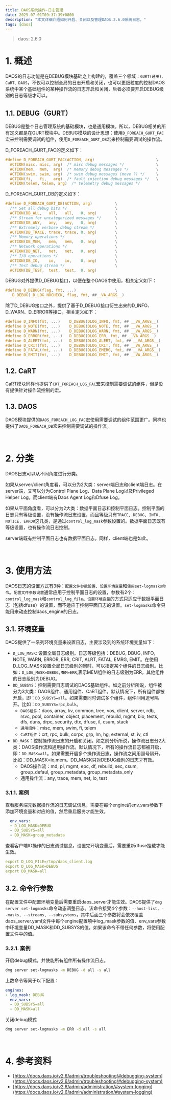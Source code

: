 ```yaml
---
title: DAOS系统操作-日志管理
date: 2025-07-01T09:37:39+0800
description: "本文详细介绍如何开启、关闭以及管理DAOS.2.6.0系统日志。"
tags: [daos]
---
```


> daos:           2.6.0

# 1. 概述
DAOS的日志功能是在DEBUG模块基础之上构建的，覆盖三个领域：`GURT(通用)、CaRT、DAOS`，不仅可以控制全局的日志开启和关闭，也可以更细粒度的控制DAOS系统中某个基础组件的某种操作流的日志开启和关闭，后者必须要开启DEBUG级别的日志等级才可以。

## 1.1. DEBUG（GURT）
DEBUG是整个日志管理系统的基础模块，也是通用模块。所以，DEBUG相关的所有定义都是在GURT模块中。DEBUG模块的设计思想：使用`D_FOREACH_GURT_FAC`宏来控制需要调试的组件，使用`D_FOREACH_GURT_DB`宏来控制需要调试的操作流。

D_FOREACH_GURT_FAC的定义如下：
```c
#define D_FOREACH_GURT_FAC(ACTION, arg)                           \
  ACTION(misc, misc, arg)  /* misc debug messages */              \
  ACTION(mem,  mem,  arg)  /* memory debug messages */            \
  ACTION(swim, swim, arg)  /* swim debug messages (move ?) */     \
  ACTION(fi,   fi,   arg)  /* fault injection debug messages */   \
  ACTION(telem, telem, arg)  /* telemetry debug messages */
```
D_FOREACH_GURT_DB的定义如下：
```c
#define D_FOREACH_GURT_DB(ACTION, arg)          \
  /** Set all debug bits */                     \
  ACTION(DB_ALL,   all,   all,   0, arg)        \
  /** Stream for uncategorized messages */      \
  ACTION(DB_ANY,   any,   any,   0, arg)        \
  /** Extremely verbose debug stream */         \
  ACTION(DB_TRACE, trace, trace, 0, arg)        \
  /** Memory operations */                      \
  ACTION(DB_MEM,   mem,   mem,   0, arg)        \
  /** Network operations */                     \
  ACTION(DB_NET,   net,   net,   0, arg)        \
  /** I/O operations */                         \
  ACTION(DB_IO,    io,    io,    0, arg)        \
  /** Test debug stream */                      \
  ACTION(DB_TEST,  test,  test,  0, arg)
```

DEBUG对外提供D_DEBUG接口，以便在整个DAOS中使用，相关定义如下：
```c
#define D_DEBUG(flag, fmt, ...)                 \
  _D_DEBUG(_D_LOG_NOCHECK, flag, fmt, ##__VA_ARGS__)
```

除了D_DEBUG接口之外，提供了基于D_DEBUG接口衍生出来的D_INFO、D_WARN、D_ERROR等接口，相关定义如下：
```c
#define D_INFO(fmt, ...)	D_DEBUG(DLOG_INFO, fmt, ## __VA_ARGS__)
#define D_NOTE(fmt, ...)	D_DEBUG(DLOG_NOTE, fmt, ## __VA_ARGS__)
#define D_WARN(fmt, ...)	D_DEBUG(DLOG_WARN, fmt, ## __VA_ARGS__)
#define D_ERROR(fmt, ...)	D_DEBUG(DLOG_ERR, fmt, ## __VA_ARGS__)
#define D_ALERT(fmt, ...)	D_DEBUG(DLOG_ALERT, fmt, ## __VA_ARGS__)
#define D_CRIT(fmt, ...)	D_DEBUG(DLOG_CRIT, fmt, ## __VA_ARGS__)
#define D_FATAL(fmt, ...)	D_DEBUG(DLOG_EMERG, fmt, ## __VA_ARGS__)
#define D_EMIT(fmt, ...)	D_DEBUG(DLOG_EMIT, fmt, ## __VA_ARGS__)
```

## 1.2. CaRT
CaRT模块同样也提供了`CRT_FOREACH_LOG_FAC`宏来控制需要调试的组件，但是没有提供针对操作流控制的宏。

## 1.3. DAOS
DAOS模块提供的`DAOS_FOREACH_LOG_FAC`宏使用需要调试的组件范围更广。同样也提供了`DAOS_FOREACH_DB`宏来控制需要调试的操作流。


&nbsp;
&nbsp;
# 2. 分类
DAOS日志可以从不同角度进行分类。

如果从server/client角度看，可以分为2大类：server端日志和client端日志。在server端，又可以分为Control Plane Log、Data Plane Log以及Privileged Helper Log。而client端有Daos Agent Log和Dfuse Log。

如果从平面角度看，可以分为2大类：数据平面日志和控制平面日志。控制平面的日志只有等级设置，没有操作流日志设置，而且等级只有`TRACE, DEBUG, INFO, NOTICE, ERROR`这几类，是通过`control_log_mask`参数设置的。数据平面日志既有等级设置，也有操作流日志控制。

server端既有控制平面日志也有数据平面日志。同样，client端也是如此。

&nbsp;
&nbsp;
# 3. 使用方法
DAOS日志的设置方式有3种：`配置文件参数设置`、`设置环境变量`和`使用set-logmasks命令`。`配置文件参数设置`通常应用于控制平面日志的设置，参数有2个：`control_log_mask`和`control_log_file`。`设置环境变量`的方式只适应于数据平面日志（包括dfuse）的设置，而不适应于控制平面日志的设置。`set-logmasks`命令只能用来动态控制daos_engine的日志。

## 3.1. 环境变量
DAOS提供了一系列环境变量来设置日志，主要涉及到的系统环境变量如下：
- `D_LOG_MASK`: 设置全局日志级别。日志等级包括：DEBUG, DBUG, INFO, NOTE, WARN, ERROR, ERR, CRIT, ALRT, FATAL, EMRG, EMIT。在使用D_LOG_MASK设置全局日志级别的同时，可以指定某个组件的日志级别。比如：`D_LOG_MASK=DEBUG,MEM=ERR`,表示MEM组件的日志级别为ERR，其他组件的日志级别为DEBUG。
- `DD_SUBSYS`：控制需要日志调试的DAOS基础组件。如之前分析所说，组件被分为3大类：DAOS组件、通用组件、CaRT组件。默认情况下，所有组件都被开启，即：`DD_SUBSYS=all`。如果需要同时调试多个组件，组件间用逗号隔开。比如：`DD_SUBSYS=rpc,bulk`。
  - `DAOS组件`：daos, array, kv, common, tree, vos, client, server, rdb, rsvc, pool, container, object, placement, rebuild, mgmt, bio, tests, dfs, duns, drpc, security, dtx, dfuse, il, csum, stack
  - `通用组件`：misc, mem, swim, fi, telem
  - `CaRT组件`：crt, rpc, bulk, corpc, grp, lm, hg, external, st, iv, ctl
- `DD_MASK`：控制操作流日志的开启和关闭。如之前分析所说，操作流日志分2大类：DAOS操作流和通用操作流。默认情况下，所有的操作流日志都被开启，即：`DD_MASK=all`。如果需要开启多个操作流日志，操作流之间用逗号隔开，比如：DD_MASK=io,mem。DD_MASK只对DEBUG级别的日志才有效。
  - DAOS操作流：md, pl, mgmt, epc, df, rebuild, sec, csum, group_defaul, group_metadata, group_metadata_only
  - 通用操作流：any, trace, mem, net, io, test

### 3.1.1. 案例
查看服务端元数据操作流的日志调试信息，需要在每个engine的env_vars参数下添加环境变量和对应的值，然后重启服务才能生效。
```yaml
  env_vars:
  - D_LOG_MASK=DEBUG
  - DD_SUBSYS=all
  - DD_MASK=group_metadata
```

查看客户端IO操作的日志调试信息，设置完环境变量后，需要重新dfuse挂载才能生效。
```yaml
export D_LOG_FILE=/tmp/daos_client.log
export D_LOG_MASK=DEBUG
export DD_MASK=all
```

## 3.2. 命令行参数
在配置文件中配置环境变量后需要重启daos_server才能生效。DAOS提供了`dmg server set-logmasks`命令动态调整日志。该命令接受4个参数：`--host-list, --masks, --streams, --subsystems`，其中后面三个参数将会依次覆盖daos_server.yaml文件中每个engine配置项中log_mask参数的值、env_vars参数中环境变量DD_MASK和DD_SUBSYS的值。如果该命令不带任何参数，将使用配置文件中的值。

### 3.2.1. 案例
开启debug模式，并使能所有组件所有操作流日志。
```bash
dmg server set-logmasks -m DEBUG -d all -s all
```
上数命令等同于以下配置：
```yaml
engines:
- log_mask: DEBUG
  env_vars:
  - DD_SUBSYS=all
  - DD_MASK=all
```

关闭debug模式
```bash
dmg server set-logmasks -m ERR -d all -s all
```

&nbsp;
&nbsp;
# 4. 参考资料
- [https://docs.daos.io/v2.6/admin/troubleshooting/#debugging-system](https://docs.daos.io/v2.6/admin/troubleshooting/#debugging-system)
- [https://docs.daos.io/v2.6/admin/administration/#system-logging](https://docs.daos.io/v2.6/admin/administration/#system-logging)